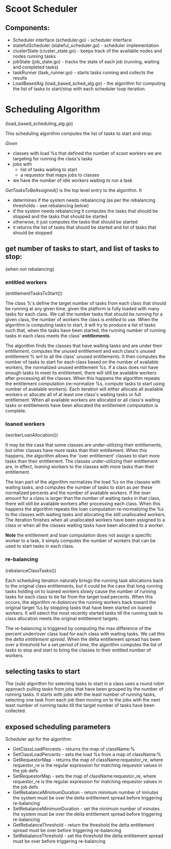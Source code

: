 # Scoot Scheduler
## Components:
- Scheduler interface (scheduler.go) - scheduler interface
- statefulScheduler (stateful_scheduler.go) - scheduler implementation
- clusterState (cluster_state.go) - keeps track of the available nodes and nodes running tasks
- jobState (job_state.go) - tracks the state of each job (running, waiting and completed tasks)
- taskRunner (task_runner.go) - starts tasks running and collects the results
- LoadBasedAlg (load_based_sched_alg.go) - the algorithm for computing the list of tasks to start/stop with
each scheduler loop iteration.

# Scheduling Algorithm
(load_based_scheduling_alg.go)

This scheduling algorithm computes the list of tasks to start and stop:

_Given_
- classes with load %s that defined the number of scoot workers we are targeting for running the class's tasks
- jobs with
    - list of tasks waiting to start
    - a requestor that maps jobs to classes
-  we have the number of idle workers waiting to run a task

_GetTasksToBeAssigned()_ is the top level entry to the algorithm. It
- determines if the system needs rebalancing (as per the rebalancing thresholds - see rebalancing below)
- if the system needs rebalancing it computes the tasks that should be stopped and the tasks that should be started
- otherwise, it just computes the tasks that should be started
- it returns the list of tasks that should be started and list of tasks that should be stopped

## get number of tasks to start, and list of tasks to stop:
(when not rebalancing)
### **entitled workers**
(entitlementTasksToStart())

The class %'s define the target number of tasks from each class that should be running at any given time, given 
the platform is fully loaded with many tasks for each class.  We call the number tasks that should be 
running for a given class, the number of workers the class is _entitled_ to use.
When the algorithm is computing tasks to start, it will try to produce a list of tasks such that, when the tasks 
have been started, the running number of running tasks in each class meets the class' **_entitlements_**.

The algorithm finds the classes that have waiting tasks and are under their _entitlement_, computes the unused 
entitlement and each class's unused entitlement % wrt to all the class' unused entitlements.  It then computes the 
number of tasks to start for each class based on the number of available workers, the normalized unused entitlement
%s.  If a  class does not have enough tasks to meet its entitlement, there will still be available workers after 
processing all the classes.  When this happens the algorithm repeats the entitlement computation (re-normalize 
%s, compute tasks to start using number of available workers). Each iteration will either allocate all available 
workers or allocate all of at least one class's waiting tasks or full entitlement. When all available workers are 
allocated or all class's waiting tasks or entitlements have been allocated the entitlement computation is complete.    

### **loaned workers**
(workerLoanAllocation())

It may be the case that some classes are under-utilizing their entitlements, but other classes have more tasks than
their entitlement.  When this happens, the algorithm allows the 'over entitlement' classes to start more tasks than
their entitlement.  The classes under-utilizing their entitlement are, in effect, _loaning_ workers
to the classes with more tasks than their entitlement.

The loan part of the algorithm normalizes the load %s on the classes with waiting tasks, and computes the number of tasks
to start as per these normalized percents and the number of available workers.  If the _loan_ amount for a class is larger than the 
number of waiting tasks in that class, there will still be available workers after processing each class.  When this 
happens the algorithm repeats the loan computation re-normalizing the %s to the classes with waiting tasks and allocating 
the still unallocated workers.  The iteration finishes when all unallocated workers have been assigned to a class or when 
all the classes waiting tasks have been allocated to a worker.

**Note** the entitlement and loan computation does not assign a specific worker to a task, it simply computes the number of
workers that can be used to start tasks in each class.

### **re-balancing**
(rebalanceClassTasks())

Each scheduling iteration naturally brings the running task allocations back to the original class
entitlements, but it could be the case that long running tasks holding on to loaned workers slowly cause the number of
running tasks for each class to be far from the target load percents.
When this occurs, the algorithm _re-balances_ the running workers back toward the original target
%s by stopping tasks that have been started on loaned workers.  It will select the most recently started
tasks till the running task to class allocation meets the original entitlement targets.

The re-balancing is triggered by computing the max difference of the percent under/over class load for each 
class with waiting tasks. We call this the _delta entitlement spread_. When the delta entitlement spread has
been over a threshold for a set period of time, the algorithm computes the list of tasks to stop and start 
to bring the classes to their entitled number of workers.

## selecting tasks to start
The (sub) algorithm for selecting tasks to start in a class uses a round robin approach pulling tasks from jobs that
have been grouped by the number of running tasks.  It starts with jobs with the least number of running tasks, selecting
one task from each job then moving on to the jobs with the next least number of running tasks till the target number of
tasks have been collected.

## exposed scheduling parameters
Scheduler api for the algorithm:
- GetClassLoadPercents - returns the map of className:%
- SetClassLoadPercents - sets the load %s from a map of className:%
- GetRequestorMap - returns the map of className:requestor_re, where requestor_re is the regular
expression for matching requestor values in the job defs
- SetRequestorMap - sets the map of className:requestor_re, where requestor_re is the regular
expression for matching requestor values in the job defs
- GetRebalanceMinimumDuration - return minimum number of minutes the system must be over
the delta entitlement spread before triggering re-balancing
- SetRebalanceMinimumDuration - set the minimum number of minutes the system must be over
the delta entitlement spread before triggering re-balancing
- GetRebalanceThreshold - return the threshold the delta entitlement spread must be over before triggering
re-balancing
- SetRebalanceThreshold - set the threshold the delta entitlement spread must be over before triggering
re-balancing
